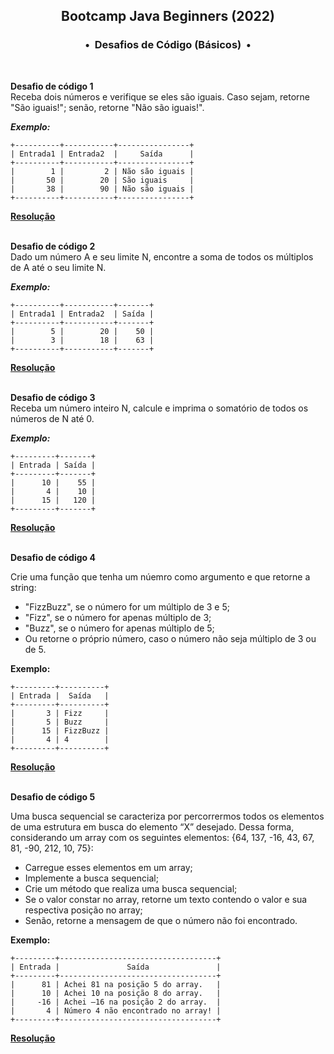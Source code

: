 <div align="center">
<h2>Bootcamp Java Beginners (2022)</h2>
<h3>•&nbsp; Desafios de Código (Básicos) &nbsp;•</h3>
</div>
&nbsp;
&nbsp;

**Desafio de código 1**   
Receba dois números e verifique se eles são iguais. Caso sejam, retorne "São iguais!"; senão, retorne "Não são iguais!".   
 
***Exemplo:***
```
+----------+-----------+----------------+
| Entrada1 | Entrada2  |     Saída      |
+----------+-----------+----------------+
|        1 |         2 | Não são iguais |
|       50 |        20 | São iguais     |
|       38 |        90 | Não são iguais |
+----------+-----------+----------------+
```
[**Resolução**](https://github.com/michelelozada/Bootcamp-DIO-Java-Beginners/tree/main/2-Desafios-de-Codigo-Basicos/files/1-desafio-basico-1.java)
&nbsp;

&nbsp;  
**Desafio de código 2**   
Dado um número A e seu limite N, encontre a soma de todos os múltiplos de A até o seu limite N.  

***Exemplo:***
```
+----------+-----------+-------+
| Entrada1 | Entrada2  | Saída |
+----------+-----------+-------+
|        5 |        20 |    50 |
|        3 |        18 |    63 |
+----------+-----------+-------+
```
[**Resolução**](https://github.com/michelelozada/Bootcamp-DIO-Java-Beginners/tree/main/2-Desafios-de-Codigo-Basicos/files/2-desafio-basico-2.java)
&nbsp;

&nbsp;  
**Desafio de código 3**  
Receba um número inteiro N, calcule e imprima o somatório de todos os números de N até 0.  
 
***Exemplo:***
```
+---------+-------+
| Entrada | Saída |
+---------+-------+
|      10 |    55 |
|       4 |    10 |
|      15 |   120 |
+---------+-------+
```
[**Resolução**](https://github.com/michelelozada/Bootcamp-DIO-Java-Beginners/tree/main/2-Desafios-de-Codigo-Basicos/files/3-desafio-basico-3.java)
&nbsp;

&nbsp;  
**Desafio de código 4**

Crie uma função que tenha um núemro como argumento e que retorne a string:
 - "FizzBuzz", se o número for um múltiplo de 3 e 5;
 - "Fizz", se o número for apenas múltiplo de 3; 
 - "Buzz", se o número for apenas múltiplo de 5;
 - Ou retorne o próprio número, caso o número não seja múltiplo de 3 ou de 5.  

**Exemplo:**  
```
+---------+----------+
| Entrada |  Saída   |
+---------+----------+
|       3 | Fizz     |
|       5 | Buzz     |
|      15 | FizzBuzz |
|       4 | 4        |
+---------+----------+
```
[**Resolução**](https://github.com/michelelozada/Bootcamp-DIO-Java-Beginners/tree/main/2-Desafios-de-Codigo-Basicos/files/4-desafio-basico-4.java)
&nbsp;

&nbsp;  
**Desafio de código 5**

Uma busca sequencial se caracteriza por percorrermos todos os elementos de uma estrutura em busca do elemento “X” desejado. Dessa forma,
considerando um array com os seguintes elementos: {64, 137, -16, 43, 67, 81, -90, 212, 10, 75}: 
 - Carregue esses elementos em um array;  
 - Implemente a busca sequencial; 
 - Crie um método  que realiza uma busca sequencial;  
 - Se o valor constar no array, retorne um texto contendo o valor e sua respectiva posição no array; 
 - Senão, retorne a mensagem de que o número não foi encontrado.  

**Exemplo:** 
```
+---------+-----------------------------------+
| Entrada |               Saída               |
+---------+-----------------------------------+
|      81 | Achei 81 na posição 5 do array.   |
|      10 | Achei 10 na posição 8 do array.   |
|     -16 | Achei –16 na posição 2 do array.  |
|       4 | Número 4 não encontrado no array! |
+---------+-----------------------------------+
```
[**Resolução**](https://github.com/michelelozada/Bootcamp-DIO-Java-Beginners/tree/main/2-Desafios-de-Codigo-Basicos/files/5-desafio-basico-5.java)